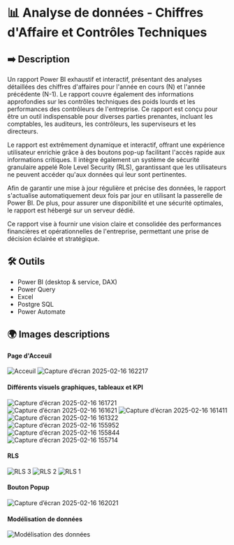   # 📊 Analyse de données - Chiffres d'Affaire et Contrôles Techniques
  
  ## ➡️ Description 

  Un rapport Power BI exhaustif et interactif, présentant des analyses détaillées des chiffres d'affaires pour l'année en cours (N) et l'année précédente (N-1). Le rapport couvre également des informations approfondies sur les contrôles techniques des poids lourds et les performances des contrôleurs de l'entreprise. Ce rapport est conçu pour être un outil indispensable pour diverses parties prenantes, incluant les comptables, les auditeurs, les contrôleurs, les superviseurs et les directeurs.

  Le rapport est extrêmement dynamique et interactif, offrant une expérience utilisateur enrichie grâce à des boutons pop-up facilitant l'accès rapide aux informations critiques. Il intègre également un système de sécurité granulaire appelé Role Level Security (RLS), garantissant que les utilisateurs ne peuvent accéder qu'aux données qui leur sont pertinentes.

  Afin de garantir une mise à jour régulière et précise des données, le rapport s'actualise automatiquement deux fois par jour en utilisant la passerelle de Power BI. De plus, pour assurer une disponibilité et une sécurité optimales, le rapport est hébergé sur un serveur dédié.

  Ce rapport vise à fournir une vision claire et consolidée des performances financières et opérationnelles de l'entreprise, permettant une prise de décision éclairée et stratégique. 

  ## 🛠 Outils

  - Power BI (desktop & service, DAX)
  - Power Query
  - Excel
  - Postgre SQL
  - Power Automate

  ## 🌍 Images descriptions

  #### Page d'Acceuil 
![Acceuil](https://github.com/user-attachments/assets/9825fe85-f7ae-461f-b158-3d3d8094e9aa)
![Capture d’écran 2025-02-16 162217](https://github.com/user-attachments/assets/f6db725a-b724-4391-8b80-3debc473b0e6)

  #### Différents visuels graphiques, tableaux et KPI
![Capture d’écran 2025-02-16 161721](https://github.com/user-attachments/assets/84522da4-2288-4972-bfa4-16ed8c7754ac)
![Capture d’écran 2025-02-16 161621](https://github.com/user-attachments/assets/6d6858b2-98c4-4884-ba84-d20ac31f0a2a)
![Capture d’écran 2025-02-16 161411](https://github.com/user-attachments/assets/8cdf1155-3903-46c2-86eb-e782ed445821)
![Capture d’écran 2025-02-16 161322](https://github.com/user-attachments/assets/21a6a1dc-762b-4ca5-bce2-1b1ec3671e7d)
![Capture d’écran 2025-02-16 155952](https://github.com/user-attachments/assets/0d572d4f-6f0f-439c-beea-1ddef629f7bb)
![Capture d’écran 2025-02-16 155844](https://github.com/user-attachments/assets/49feb481-499b-4e70-b33f-6ffac870c624)
![Capture d’écran 2025-02-16 155714](https://github.com/user-attachments/assets/af4a5251-2cfb-4428-9908-296c573d477a)


  #### RLS
![RLS 3](https://github.com/user-attachments/assets/570d4fda-627c-4ca0-85f3-f6b619551aeb)
![RLS 2](https://github.com/user-attachments/assets/74167efb-4dae-4a41-af03-4da8ed675854)
![RLS 1](https://github.com/user-attachments/assets/9b5b5c67-82cb-4ad8-ba59-00f70c732289)

  #### Bouton Popup
![Capture d’écran 2025-02-16 162021](https://github.com/user-attachments/assets/23c7236e-799d-47d6-abba-09a3fdd8425a)

  #### Modélisation de données
![Modélisation des données](https://github.com/user-attachments/assets/2bafb124-6b6d-4ec7-884a-d1b6e7cb4f27)
